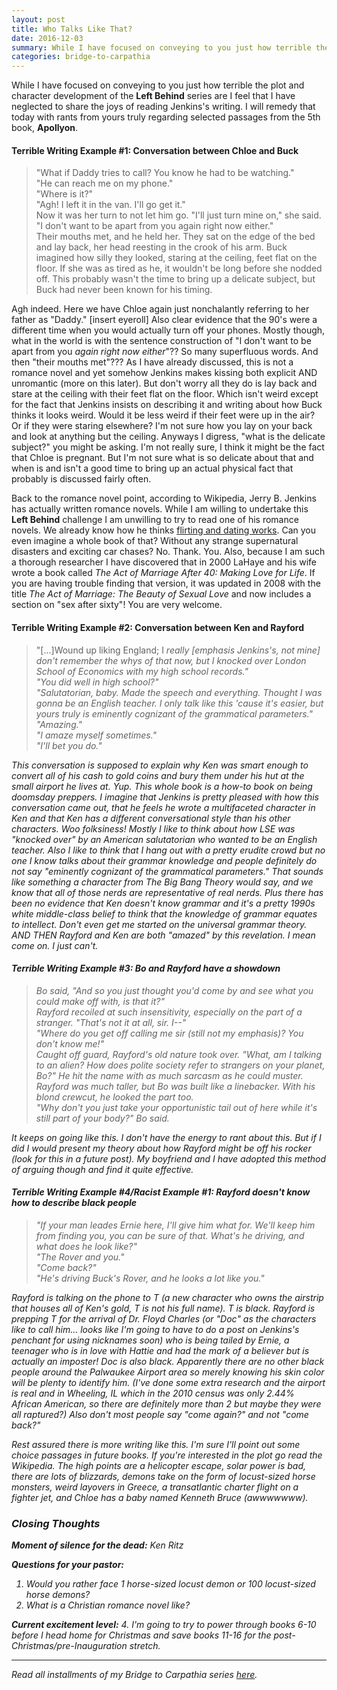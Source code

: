 ```yaml
---
layout: post
title: Who Talks Like That?
date: 2016-12-03
summary: While I have focused on conveying to you just how terrible the plot and character development of the <em>Left Behind</em> series are I feel that I have neglected to share the joys of reading Jenkins's writing...
categories: bridge-to-carpathia
---
```

While I have focused on conveying to you just how terrible the plot and character development of the **Left Behind** series are I feel that I have neglected to share the joys of reading Jenkins's writing. I will remedy that today with rants from yours truly regarding selected passages from the 5th book, **Apollyon**.

<h4>Terrible Writing Example #1: Conversation between Chloe and Buck</h4>

<blockquote>"What if Daddy tries to call? You know he had to be watching."
<br>"He can reach me on my phone."
<br>"Where is it?"
<br>"Agh! I left it in the van. I'll go get it."
<br>Now it was her turn to not let him go. "I'll just turn mine on," she said. "I don't want to be apart from you again right now either."
<br>Their mouths met, and he held her. They sat on the edge of the bed and lay back, her head reesting in the crook of his arm. Buck imagined how silly they looked, staring at the ceiling, feet flat on the floor. If she was as tired as he, it wouldn't be long before she nodded off. This probably wasn't the time to bring up a delicate subject, but Buck had never been known for his timing.</blockquote>

Agh indeed. Here we have Chloe again just nonchalantly referring to her father as "Daddy." [insert eyeroll] Also clear evidence that the 90's were a different time when you would actually turn off your phones. Mostly though, what in the world is with the sentence construction of "I don't want to be apart from you <em>again right now either</em>"?? So many superfluous words. And then "their mouths met"??? As I have already discussed, this is not a romance novel and yet somehow Jenkins makes kissing both explicit AND unromantic (more on this later). But don't worry all they do is lay back and stare at the ceiling with their feet flat on the floor. Which isn't weird except for the fact that Jenkins insists on describing it and writing about how Buck thinks it looks weird. Would it be less weird if their feet were up in the air? Or if they were staring elsewhere? I'm not sure how you lay on your back and look at anything but the ceiling. Anyways I digress, "what is the delicate subject?" you might be asking. I'm not really sure, I think it might be the fact that Chloe is pregnant. But I'm not sure what is so delicate about that and when is and isn't a good time to bring up an actual physical fact that probably is discussed fairly often. 

Back to the romance novel point, according to Wikipedia, Jerry B. Jenkins has actually written romance novels. While I am willing to undertake this **Left Behind** challenge I am unwilling to try to read one of his romance novels. We already know how he thinks <a href="https://hsureads.github.io/bridge-to-carpathia/2016/11/21/how-to-find-a-guy/">flirting and dating works</a>. Can you even imagine a whole book of that? Without any strange supernatural disasters and exciting car chases? No. Thank. You. Also, because I am such a thorough researcher I have discovered that in 2000 LaHaye and his wife wrote a book called <em>The Act of Marriage After 40: Making Love for Life</em>. If you are having trouble finding that version, it was updated in 2008 with the title <em>The Act of Marriage: The Beauty of Sexual Love</em> and now includes a section on "sex after sixty"! You are very welcome.

<h4>Terrible Writing Example #2: Conversation between Ken and Rayford</h4>

<blockquote>"[...]Wound up liking England; I <em>really<em> [emphasis Jenkins's, not mine] don't remember the whys of that now, but I knocked over London School of Economics with my high school records."
<br>"You did well in high school?"
<br>"Salutatorian, baby. Made the speech and everything. Thought I was gonna be an English teacher. I only talk like this 'cause it's easier, but yours truly is eminently cognizant of the grammatical parameters."
<br>"Amazing."
<br>"I amaze myself sometimes."
<br>"I'll bet you do."</blockquote>

This conversation is supposed to explain why Ken was smart enough to convert all of his cash to gold coins and bury them under his hut at the small airport he lives at. Yup. This whole book is a how-to book on being doomsday preppers. I imagine that Jenkins is pretty pleased with how this conversation came out, that he feels he wrote a multifaceted character in Ken and that Ken has a different conversational style than his other characters. Woo folksiness! Mostly I like to think about how LSE was "knocked over" by an American salutatorian who wanted to be an English teacher. Also I like to think that I hang out with a pretty erudite crowd but no one I know talks about their grammar knowledge and people definitely do not say "eminently cognizant of the grammatical parameters." That sounds like something a character from <em>The Big Bang Theory</em> would say, and we know that all of those nerds are representative of real nerds. Plus there has been no evidence that Ken doesn't know grammar and it's a pretty 1990s white middle-class belief to think that the knowledge of grammar equates to intellect. Don't even get me started on the universal grammar theory. AND THEN Rayford and Ken are both "amazed" by this revelation. I mean come on. I just can't.

<h4>Terrible Writing Example #3: Bo and Rayford have a showdown</h4>

<blockquote>Bo said, "And so you just thought you'd come by and see what you could make off with, is that it?"
<br>Rayford recoiled at such insensitivity, especially on the part of a stranger. "That's not it at all, sir. I--"
<br>"Where do you get off calling me <em>sir</em> (still not my emphasis)? You don't know me!"
<br>Caught off guard, Rayford's old nature took over. "What, am I talking to an alien? How does polite society refer to strangers on your planet, <em>Bo?<em>" He hit the name with as much sarcasm as he could muster. Rayford was much taller, but Bo was built like a linebacker. With his blond crewcut, he looked the part too.
<br>"Why don't you just take your opportunistic tail out of here while it's still part of your body?" Bo said.</blockquote>

It keeps on going like this. I don't have the energy to rant about this. But if I did I would present my theory about how Rayford might be off his rocker (look for this in a future post). My boyfriend and I have adopted this method of arguing though and find it quite effective.

<h4>Terrible Writing Example #4/Racist Example #1: Rayford doesn't know how to describe black people</h4>

<blockquote>"If your man leades Ernie here, I'll give him what for. We'll keep him from finding you, you can be sure of that. What's he driving, and what does he look like?"
<br>"The Rover and you."
<br>"Come back?"
<br>"He's driving Buck's Rover, and he looks a lot like you."</blockquote>

Rayford is talking on the phone to T (a new character who owns the airstrip that houses all of Ken's gold, T is not his full name). T is black. Rayford is prepping T for the arrival of Dr. Floyd Charles (or "Doc" as the characters like to call him... looks like I'm going to have to do a post on Jenkins's penchant for using nicknames soon) who is being tailed by Ernie, a teenager who is in love with Hattie and had the mark of a believer but is actually an imposter! Doc is also black. Apparently there are no other black people around the Palwaukee Airport area so merely knowing his skin color will be plenty to identify him. (I've done some extra research and the airport is real and in Wheeling, IL which in the 2010 census was only 2.44% African American, so there are definitely more than 2 but maybe they were all raptured?) Also don't most people say "come again?" and not "come back?"

Rest assured there is more writing like this. I'm sure I'll point out some choice passages in future books. If you're interested in the plot go read the Wikipedia. The high points are a helicopter escape, solar power is bad, there are lots of blizzards, demons take on the form of locust-sized horse monsters, weird layovers in Greece, a transatlantic charter flight on a fighter jet, and Chloe has a baby named Kenneth Bruce (awwwwwww).

<h3>Closing Thoughts</h3>

**Moment of silence for the dead:** Ken Ritz

**Questions for your pastor:**
<ol>
<li>Would you rather face 1 horse-sized locust demon or 100 locust-sized horse demons?</li>
<li>What is a Christian romance novel like?</li>
</ol>

**Current excitement level:** 4. I'm going to try to power through books 6-10 before I head home for Christmas and save books 11-16 for the post-Christmas/pre-Inauguration stretch.
<hr>
Read all installments of my Bridge to Carpathia series <a href="https://hsureads.github.io/category/bridge-to-carpathia/">here</a>.
